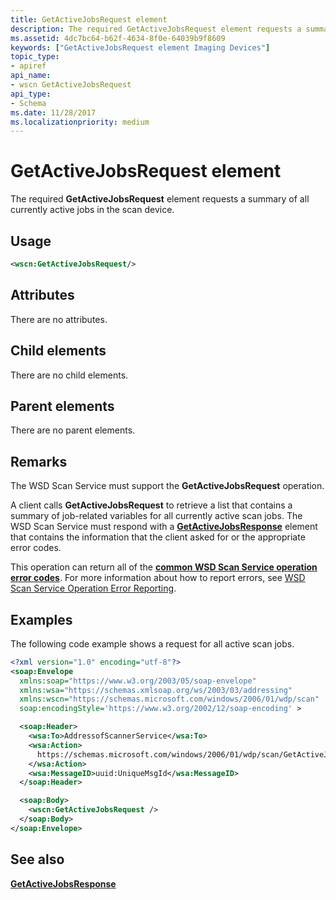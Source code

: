```yaml
---
title: GetActiveJobsRequest element
description: The required GetActiveJobsRequest element requests a summary of all currently active jobs in the scan device.
ms.assetid: 4dc7bc64-b62f-4634-8f0e-64039b9f8609
keywords: ["GetActiveJobsRequest element Imaging Devices"]
topic_type:
- apiref
api_name:
- wscn GetActiveJobsRequest
api_type:
- Schema
ms.date: 11/28/2017
ms.localizationpriority: medium
---
```


# GetActiveJobsRequest element


The required **GetActiveJobsRequest** element requests a summary of all currently active jobs in the scan device.

Usage
-----

```xml
<wscn:GetActiveJobsRequest/>
```

Attributes
----------

There are no attributes.

## Child elements


There are no child elements.

## Parent elements


There are no parent elements.

Remarks
-------

The WSD Scan Service must support the **GetActiveJobsRequest** operation.

A client calls **GetActiveJobsRequest** to retrieve a list that contains a summary of job-related variables for all currently active scan jobs. The WSD Scan Service must respond with a [**GetActiveJobsResponse**](getactivejobsresponse.md) element that contains the information that the client asked for or the appropriate error codes.

This operation can return all of the [**common WSD Scan Service operation error codes**](common-wsd-scan-service-operation-error-codes.md). For more information about how to report errors, see [WSD Scan Service Operation Error Reporting](wsd-scan-service-operation-error-reporting.md).

Examples
--------

The following code example shows a request for all active scan jobs.

```xml
<?xml version="1.0" encoding="utf-8"?>
<soap:Envelope
  xmlns:soap="https://www.w3.org/2003/05/soap-envelope"
  xmlns:wsa="https://schemas.xmlsoap.org/ws/2003/03/addressing"
  xmlns:wscn="https://schemas.microsoft.com/windows/2006/01/wdp/scan"
  soap:encodingStyle='https://www.w3.org/2002/12/soap-encoding' >

  <soap:Header>
    <wsa:To>AddressofScannerService</wsa:To>
    <wsa:Action>
      https://schemas.microsoft.com/windows/2006/01/wdp/scan/GetActiveJobs
    </wsa:Action>
    <wsa:MessageID>uuid:UniqueMsgId</wsa:MessageID>
  </soap:Header>

  <soap:Body>
    <wscn:GetActiveJobsRequest />
  </soap:Body>
</soap:Envelope>
```

## See also


[**GetActiveJobsResponse**](getactivejobsresponse.md)

 

 






